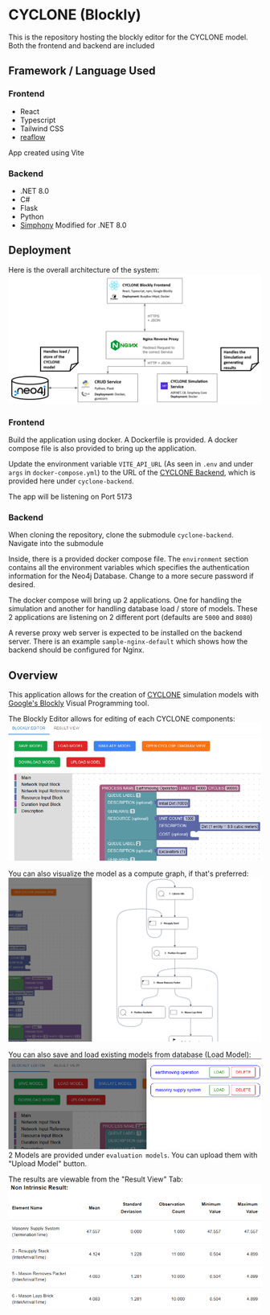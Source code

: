 # CYCLONE (Blockly)

This is the repository hosting the blockly editor for the CYCLONE model. Both the frontend and backend are included

## Framework / Language Used

### Frontend
- React
- Typescript
- Tailwind CSS
- [reaflow](https://github.com/reaviz/reaflow)

App created using Vite

### Backend
- .NET 8.0
- C#
- Flask
- Python
- [Simphony](https://www.ualberta.ca/engineering/research/groups/construction-simulation/simphony.html) Modified for .NET 8.0
## Deployment
Here is the overall architecture of the system:\
![Architecture](images/architecture.png)
### Frontend
Build the application using docker. A Dockerfile is provided. A docker compose file is also provided to bring up the application.

Update the environment variable `VITE_API_URL` (As seen in `.env` and under `args` in `docker-compose.yml`) to the URL of the [CYCLONE Backend](https://github.com/flyrobot27/cyclone-backend), which is provided here under `cyclone-backend`.

The app will be listening on Port 5173

### Backend
When cloning the repository, clone the submodule `cyclone-backend`. Navigate into the submodule

Inside, there is a provided docker compose file. The `environment` section contains all the environment variables which specifies the authentication information for the Neo4j Database. Change to a more secure password if desired.

The docker compose will bring up 2 applications. One for handling the simulation and another for handling database load / store of models. These 2 applications are listening on 2 different port (defaults are `5000` and `8080`)

A reverse proxy web server is expected to be installed on the backend server. There is an example `sample-nginx-default` which shows how the backend should be configured for Nginx.

## Overview
This application allows for the creation of [CYCLONE](https://engineering.purdue.edu/CEM/people/Personal/Halpin/Sim/index_html) simulation models with [Google's Blockly](https://github.com/google/blockly) Visual Programming tool.

The Blockly Editor allows for editing of each CYCLONE components:\
![Editor](images/main_editor.png)

You can also visualize the model as a compute graph, if that's preferred:\
![Visual](images/visual.png)

You can also save and load existing models from database (Load Model):\
![Load Model](images/load_model.png)\
2 Models are provided under `evaluation models`. You can upload them with "Upload Model" button.

The results are viewable from the "Result View" Tab:\
![Result](images/result_view.png)
